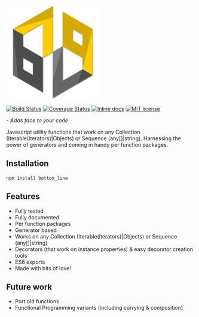 <img src="https://github.com/unnoon/bottom_line/raw/master/rsc/img/bottom_line.png" width="250" height="250" />

[![Build Status](https://travis-ci.org/unnoon/bottom_line.svg?branch=dev)](https://travis-ci.org/unnoon/bottom_line?branch=dev)
[![Coverage Status](https://coveralls.io/repos/github/unnoon/bottom_line/badge.svg?branch=dev)](https://coveralls.io/github/unnoon/bottom_line?branch=dev)
[![Inline docs](http://inch-ci.org/github/unnoon/bottom_line.svg?branch=dev)](http://inch-ci.org/github/unnoon/bottom_line?branch=dev)
[![MIT license](http://img.shields.io/badge/license-MIT-brightgreen.svg)](http://opensource.org/licenses/MIT)

_- Adds face to your code_

Javascript utility functions that work on any Collection (Iterable(Iterators)|Objects) or Sequence (any[]|string). 
Harnessing the power of generators and coming in handy per function packages.

## Installation

    npm install bottom_line

## Features

- Fully tested
- Fully documented
- Per function packages
- Generator based
- Works on any Collection (Iterable(Iterators)|Objects) or Sequence (any[]|string)
- Decorators (that work on instance properties) & easy decorator creation tools
- ES6 exports
- Made with bits of love!

## Future work

- Port old functions
- Functional Programming variants (including currying & composition)

